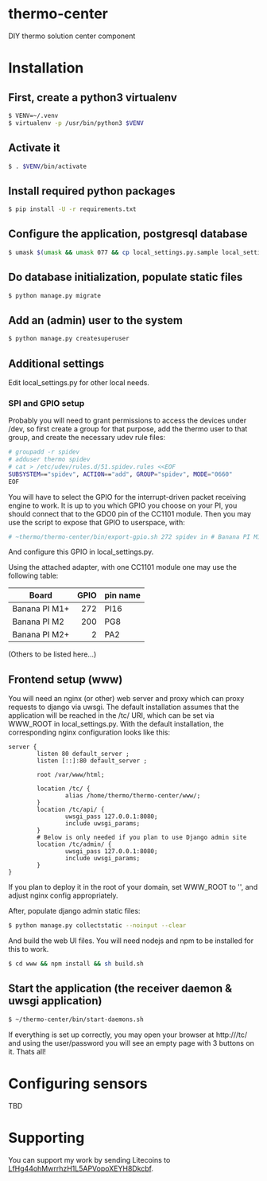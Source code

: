 # thermo-center
DIY thermo solution center component

# Installation

## First, create a python3 virtualenv
```bash
$ VENV=~/.venv
$ virtualenv -p /usr/bin/python3 $VENV
```

## Activate it
```bash
$ . $VENV/bin/activate
```

## Install required python packages
```bash
$ pip install -U -r requirements.txt
```

## Configure the application, postgresql database
```bash
$ umask $(umask && umask 077 && cp local_settings.py.sample local_settings.py)
```

## Do database initialization, populate static files
```bash
$ python manage.py migrate
```

## Add an (admin) user to the system
```bash
$ python manage.py createsuperuser
```

## Additional settings
Edit local_settings.py for other local needs.

### SPI and GPIO setup

Probably you will need to grant permissions to access the devices under /dev, so first create a group for that purpose, add the thermo user to that group, and create the necessary udev rule files:
```bash
# groupadd -r spidev
# adduser thermo spidev
# cat > /etc/udev/rules.d/51.spidev.rules <<EOF
SUBSYSTEM=="spidev", ACTION=="add", GROUP="spidev", MODE="0660"
EOF
```

You will have to select the GPIO for the interrupt-driven packet receiving engine to work. It is up to you which GPIO you choose on your PI, you should connect that to the GDO0 pin of the CC1101 module.
Then you may use the script to expose that GPIO to userspace, with:
```bash
# ~thermo/thermo-center/bin/export-gpio.sh 272 spidev in # Banana PI M1+ GPIO
```

And configure this GPIO in local_settings.py.

Using the attached adapter, with one CC1101 module one may use the following table:

| Board | GPIO | pin name |
|-------|-----:|----------|
| Banana PI M1+ | 272 | PI16 |
| Banana PI M2 | 200 | PG8 |
| Banana PI M2+ | 2 | PA2 |

(Others to be listed here...)

## Frontend setup (www)
You will need an nginx (or other) web server and proxy which can proxy requests to django via uwsgi. The default installation assumes that the application will be reached in the /tc/ URI, which can be set via WWW_ROOT in local_settings.py.
With the default installation, the corresponding nginx configuration looks like this:
```
server {
        listen 80 default_server ;
        listen [::]:80 default_server ;

        root /var/www/html;

        location /tc/ {
                alias /home/thermo/thermo-center/www/;
        }
        location /tc/api/ {
                uwsgi_pass 127.0.0.1:8080;
                include uwsgi_params;
        }
        # Below is only needed if you plan to use Django admin site
        location /tc/admin/ {
                uwsgi_pass 127.0.0.1:8080;
                include uwsgi_params;
        }
}
```

If you plan to deploy it in the root of your domain, set WWW_ROOT to '', and adjust nginx config appropriately.

After, populate django admin static files:
```bash
$ python manage.py collectstatic --noinput --clear
```

And build the web UI files. You will need nodejs and npm to be installed for this to work.
```bash
$ cd www && npm install && sh build.sh
```

## Start the application (the receiver daemon & uwsgi application)
```bash
$ ~/thermo-center/bin/start-daemons.sh
```

If everything is set up correctly, you may open your browser at http://<domain or ip>/tc/ and using the user/password you will see an empty page with 3 buttons on it. Thats all!

# Configuring sensors
TBD

# Supporting
You can support my work by sending Litecoins to [LfHg44ohMwrrhzH1L5APVopoXEYH8Dkcbf].

[LfHg44ohMwrrhzH1L5APVopoXEYH8Dkcbf]: litecoin:LfHg44ohMwrrhzH1L5APVopoXEYH8Dkcbf
